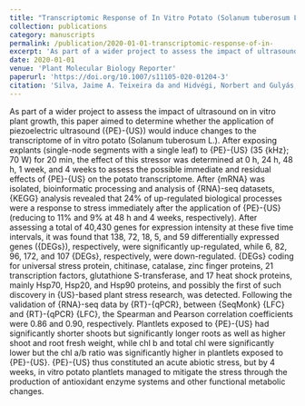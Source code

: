 ```yaml
---
title: "Transcriptomic Response of In Vitro Potato (Solanum tuberosum L.) to Piezoelectric Ultrasound"
collection: publications
category: manuscripts
permalink: /publication/2020-01-01-transcriptomic-response-of-in-
excerpt: 'As part of a wider project to assess the impact of ultrasound on in vitro plant growth, this paper aimed to determine whether the application of piezoelectric ultrasound ({PE}-{US}) would induce changes to the transcriptome of in vitro potato (Solanum tuberosum L.). After exposing explants (single-node segments with a single leaf) to {PE}-{US} (35 {kHz}; 70 W) for 20 min, the effect of this stressor was determined at 0 h, 24 h, 48 h, 1 week, and 4 weeks to assess the possible immediate and residual effects of {PE}-{US} on the potato transcriptome. After {mRNA} was isolated, bioinformatic processing and analysis of {RNA}-seq datasets, {KEGG} analysis revealed that 24\% of up-regulated biological processes were a response to stress immediately after the application of {PE}-{US} (reducing to 11\% and 9\% at 48 h and 4 weeks, respectively). After assessing a total of 40,430 genes for expression intensity at these five time intervals, it was found that 138, 72, 18, 5, and 59 differentially expressed genes ({DEGs}), respectively, were significantly up-regulated, while 6, 82, 96, 172, and 107 {DEGs}, respectively, were down-regulated. {DEGs} coding for universal stress protein, chitinase, catalase, zinc finger proteins, 21 transcription factors, glutathione S-transferase, and 17 heat shock proteins, mainly Hsp70, Hsp20, and Hsp90 proteins, and possibly the first of such discovery in {US}-based plant stress research, was detected. Following the validation of {RNA}-seq data by {RT}-{qPCR}, between {SeqMonk} {LFC} and {RT}-{qPCR} {LFC}, the Spearman and Pearson correlation coefficients were 0.86 and 0.90, respectively. Plantlets exposed to {PE}-{US} had significantly shorter shoots but significantly longer roots as well as higher shoot and root fresh weight, while chl b and total chl were significantly lower but the chl a/b ratio was significantly higher in plantlets exposed to {PE}-{US}. {PE}-{US} thus constituted an acute abiotic stress, but by 4 weeks, in vitro potato plantlets managed to mitigate the stress through the production of antioxidant enzyme systems and other functional metabolic changes.'
date: 2020-01-01
venue: 'Plant Molecular Biology Reporter'
paperurl: 'https://doi.org/10.1007/s11105-020-01204-3'
citation: 'Silva, Jaime A. Teixeira da and Hidvégi, Norbert and Gulyás, Andrea and Tóth, Bianka and Dobránszki, Judit (2020). "Transcriptomic Response of In Vitro Potato (Solanum tuberosum L.) to Piezoelectric Ultrasound". <i>Plant Molecular Biology Reporter</i>.'
---
```


As part of a wider project to assess the impact of ultrasound on in vitro plant growth, this paper aimed to determine whether the application of piezoelectric ultrasound ({PE}-{US}) would induce changes to the transcriptome of in vitro potato (Solanum tuberosum L.). After exposing explants (single-node segments with a single leaf) to {PE}-{US} (35 {kHz}; 70 W) for 20 min, the effect of this stressor was determined at 0 h, 24 h, 48 h, 1 week, and 4 weeks to assess the possible immediate and residual effects of {PE}-{US} on the potato transcriptome. After {mRNA} was isolated, bioinformatic processing and analysis of {RNA}-seq datasets, {KEGG} analysis revealed that 24\% of up-regulated biological processes were a response to stress immediately after the application of {PE}-{US} (reducing to 11\% and 9\% at 48 h and 4 weeks, respectively). After assessing a total of 40,430 genes for expression intensity at these five time intervals, it was found that 138, 72, 18, 5, and 59 differentially expressed genes ({DEGs}), respectively, were significantly up-regulated, while 6, 82, 96, 172, and 107 {DEGs}, respectively, were down-regulated. {DEGs} coding for universal stress protein, chitinase, catalase, zinc finger proteins, 21 transcription factors, glutathione S-transferase, and 17 heat shock proteins, mainly Hsp70, Hsp20, and Hsp90 proteins, and possibly the first of such discovery in {US}-based plant stress research, was detected. Following the validation of {RNA}-seq data by {RT}-{qPCR}, between {SeqMonk} {LFC} and {RT}-{qPCR} {LFC}, the Spearman and Pearson correlation coefficients were 0.86 and 0.90, respectively. Plantlets exposed to {PE}-{US} had significantly shorter shoots but significantly longer roots as well as higher shoot and root fresh weight, while chl b and total chl were significantly lower but the chl a/b ratio was significantly higher in plantlets exposed to {PE}-{US}. {PE}-{US} thus constituted an acute abiotic stress, but by 4 weeks, in vitro potato plantlets managed to mitigate the stress through the production of antioxidant enzyme systems and other functional metabolic changes.
